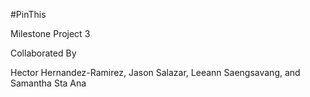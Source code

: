 #PinThis

Milestone Project 3

Collaborated By

Hector Hernandez-Ramirez, Jason Salazar, Leeann Saengsavang, and Samantha Sta Ana
